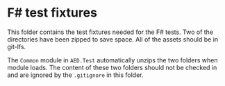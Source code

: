 # F# test fixtures

This folder contains the test fixtures needed for the F# tests.
Two of the directories have been zipped to save space.
All of the assets should be in git-lfs.

The `Common` module in `AED.Test` automatically unzips the two
folders when module loads. The content of these two folders should
not be checked in and are ignored by the `.gitignore` in this folder.